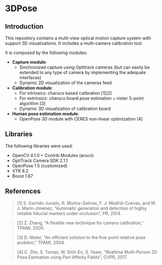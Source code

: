 ﻿# 3DPose

## Introduction

This repository contains a multi-view optical motion capture system with support 3D visualizations. It includes a multi-camera calibration tool.

It is composed by the following modules:
- **Capture module**:
	- Sinchronized capture using Optitrack cameras (but can easily be extended to any type of camera by implementing the adequate interfaces)
	- Dynamic 2D visualization of the cameras feed
- **Calibration module**:
	- For intrinsics: charuco based calibration [1][2]
	- For extrinsics: charuco board pose estimation + nister 5-point algorithm [3]
	- Dynamic 3D visualization of calibration board
- **Human pose estimation module**:
	- OpenPose 3D module with CERES non-linear optimization [4]

## Libraries

The following libraries were used:
- OpenCV 4.1.0 + Contrib Modules (aruco)
- OptiTrack Camera SDK 2.1.1
- OpenPose 1.5 (customized)
- VTK 8.2
- Boost 1.67

## References

> [1] S. Garrido-Jurado, R. Muñoz-Salinas, F. J. Madrid-Cuevas, and M. J. Marín-Jiménez, "Automatic generation and detection of highly reliable fiducial markers under occlusion", PR, 2014.

> [2] Z. Zhang, "A flexible new technique for camera calibration," TPAMI, 2000.

> [3] D. Nister, "An efficient solution to the five-point relative pose problem," TPAMI, 2004.

> [4] C. Zhe, S. Tomas, W. Shih-En, S. Yaser, "Realtime Multi-Person 2D Pose Estimation using Part Affinity Fields", CVPR, 2017. 
